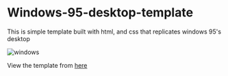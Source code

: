 # Windows-95-desktop-template

This is simple template built with html, and css that replicates windows 95's desktop

![windows](https://user-images.githubusercontent.com/67228806/167005736-9bad7966-ba5c-4a7a-83c1-d2ab29497ac2.png)


View the template from <a href='https://smob123.github.io/Windows-95-desktop-template/'>here</a>
